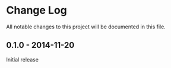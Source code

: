 # Change Log
All notable changes to this project will be documented in this file.

## 0.1.0 - 2014-11-20
Initial release